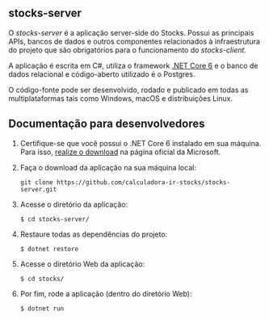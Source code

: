 ## stocks-server

O *stocks-server* é a aplicação server-side do Stocks. Possui as principais APIs, bancos de dados e outros componentes relacionados à infraestrutura do projeto que são obrigatórios para o funcionamento
do *stocks-client*.  

A aplicação é escrita em C#, utiliza o framework [.NET Core 6](https://dotnet.microsoft.com/en-us/download/dotnet/6.0) e o banco de dados relacional e código-aberto utilizado é o Postgres.    

O código-fonte pode ser desenvolvido, rodado e publicado em todas as multiplataformas tais como Windows, macOS e distribuições Linux.  

## Documentação para desenvolvedores

1. Certifique-se que você possui o .NET Core 6 instalado em sua máquina. Para isso, [realize o download](https://dotnet.microsoft.com/en-us/download/dotnet/6.0) na página oficial da Microsoft.
   
2. Faça o download da aplicação na sua máquina local:
   
   ```
   git clone https://github.com/calculadora-ir-stocks/stocks-server.git  
   ```
  
3. Acesse o diretório da aplicação:

   ```
   $ cd stocks-server/
   ```
   
4. Restaure todas as dependências do projeto:

   ```
   $ dotnet restore
   ```
  
5. Acesse o diretório Web da aplicação:

   ```
   $ cd stocks/
   ```

6. Por fim, rode a aplicação (dentro do diretório Web):
   ```
   $ dotnet run
   ```
